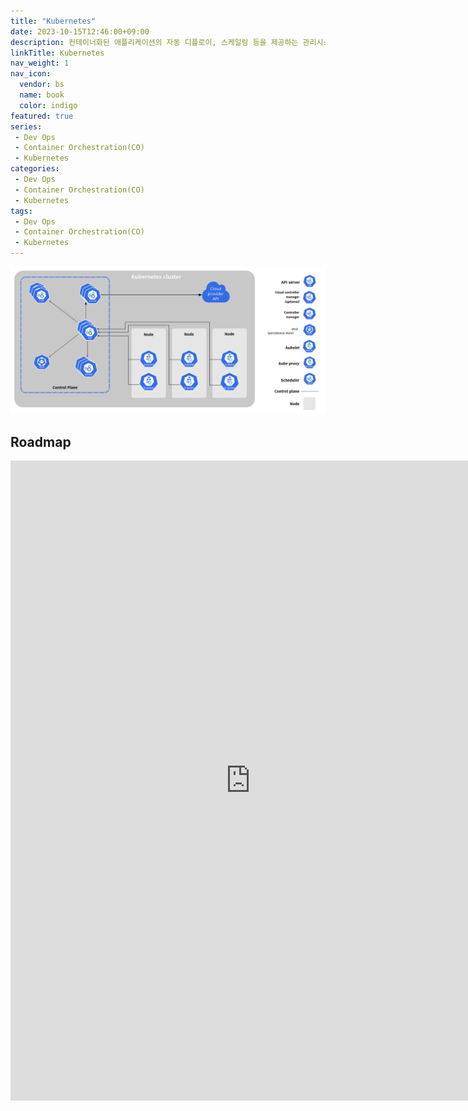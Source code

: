```yaml
---
title: "Kubernetes"
date: 2023-10-15T12:46:00+09:00
description: 컨테이너화된 애플리케이션의 자동 디플로이, 스케일링 등을 제공하는 관리시스템으로, 오픈 소스 기반
linkTitle: Kubernetes
nav_weight: 1
nav_icon:
  vendor: bs
  name: book
  color: indigo
featured: true
series:  
 - Dev Ops
 - Container Orchestration(CO)
 - Kubernetes
categories:
 - Dev Ops
 - Container Orchestration(CO)
 - Kubernetes
tags:
 - Dev Ops
 - Container Orchestration(CO)
 - Kubernetes
---
```

![Kubernetes](kubernetes.png#center)
## Roadmap
<p align="center">
<iframe width="768" height="1024" src="https://roadmap.sh/kubernetes?s=652b754df43a58c923ce9d26" frameborder="0" allow="accelerometer; autoplay; encrypted-media; gyroscope; picture-in-picture" allowfullscreen></iframe>
</p>